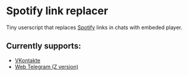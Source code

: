 # Spotify link replacer
Tiny userscript that replaces [Spotify](https://spotify.com/) links in chats with embeded player.

## Currently supports:
* [VKontakte](https://vk.com/)
* [Web Telegram (Z version)](https://web.telegram.org/z/)
